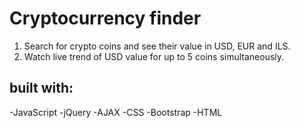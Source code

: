 # Cryptocurrency finder

1. Search for crypto coins and see their value in USD, EUR and ILS.
2. Watch live trend of USD value for up to 5 coins simultaneously.


 ## built with:
 -JavaScript
 -jQuery
 -AJAX
 -CSS
 -Bootstrap
 -HTML
